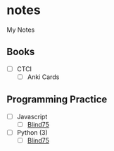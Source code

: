 # notes

My Notes

## Books

- [ ] CTCI
  - [ ] Anki Cards

## Programming Practice

- [ ] Javascript
  - [ ] [Blind75](https://leetcode.com/discuss/general-discussion/460599/blind-75-leetcode-questions)
- [ ] Python (3)
  - [ ] [Blind75](https://leetcode.com/discuss/general-discussion/460599/blind-75-leetcode-questions)
